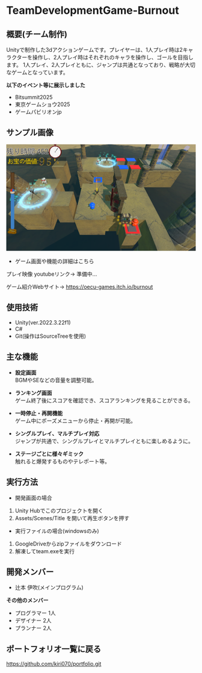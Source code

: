 # TeamDevelopmentGame-Burnout

## 概要(チーム制作)
Unityで制作した3dアクションゲームです。プレイヤーは、1人プレイ時は2キャラクターを操作し、2人プレイ時はそれぞれのキャラを操作し、ゴールを目指します。
1人プレイ、2人プレイともに、ジャンプは共通となっており、戦略が大切なゲームとなっています。

__以下のイベント等に展示しました__
- Bitsummit2025
- 東京ゲームショウ2025
- ゲームパビリオンjp

## サンプル画像
![サンプル画像](https://github.com/kiri070/TeamDevelopmentGame/blob/main/Images/sampleImage01.png)

- ゲーム画面や機能の詳細はこちら

プレイ映像 youtubeリンク→ 準備中...

ゲーム紹介Webサイト→ https://oecu-games.itch.io/burnout

## 使用技術
- Unity(ver.2022.3.22f1)
- C#
- Git(操作はSourceTreeを使用)

## 主な機能

- **設定画面**  
  BGMやSEなどの音量を調整可能。

- **ランキング画面**  
  ゲーム終了後にスコアを確認でき、スコアランキングを見ることができる。

- **一時停止・再開機能**  
  ゲーム中にポーズメニューから停止・再開が可能。

- **シングルプレイ、マルチプレイ対応**  
  ジャンプが共通で、シングルプレイとマルチプレイともに楽しめるように。

- **ステージごとに様々ギミック**  
  触れると爆発するものやテレポート等。


## 実行方法
- 開発画面の場合
1. Unity Hubでこのプロジェクトを開く
2. Assets/Scenes/Title を開いて再生ボタンを押す

- 実行ファイルの場合(windowsのみ)
1. GoogleDriveからzipファイルをダウンロード
2. 解凍してteam.exeを実行

## 開発メンバー
- 辻本 伊吹(メインプログラム)
  
 __その他のメンバー__
- プログラマー 1人
- デザイナー 2人
- プランナー 2人

## ポートフォリオ一覧に戻る
https://github.com/kiri070/portfolio.git
